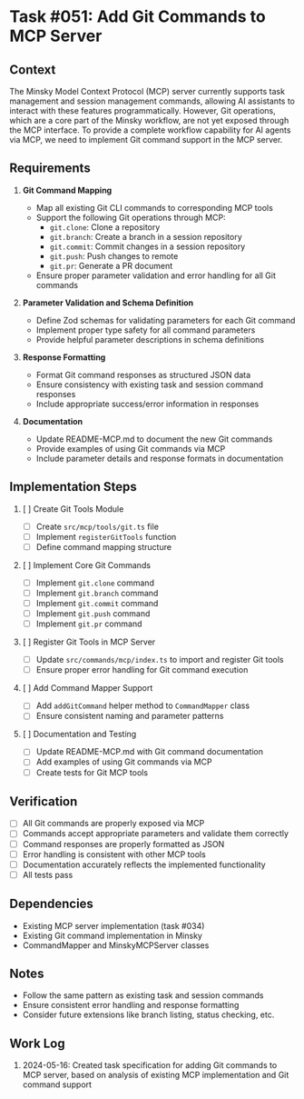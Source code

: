 # Task #051: Add Git Commands to MCP Server

## Context

The Minsky Model Context Protocol (MCP) server currently supports task management and session management commands, allowing AI assistants to interact with these features programmatically. However, Git operations, which are a core part of the Minsky workflow, are not yet exposed through the MCP interface. To provide a complete workflow capability for AI agents via MCP, we need to implement Git command support in the MCP server.

## Requirements

1. **Git Command Mapping**

   - Map all existing Git CLI commands to corresponding MCP tools
   - Support the following Git operations through MCP:
     - `git.clone`: Clone a repository
     - `git.branch`: Create a branch in a session repository
     - `git.commit`: Commit changes in a session repository
     - `git.push`: Push changes to remote
     - `git.pr`: Generate a PR document
   - Ensure proper parameter validation and error handling for all Git commands

2. **Parameter Validation and Schema Definition**

   - Define Zod schemas for validating parameters for each Git command
   - Implement proper type safety for all command parameters
   - Provide helpful parameter descriptions in schema definitions

3. **Response Formatting**

   - Format Git command responses as structured JSON data
   - Ensure consistency with existing task and session command responses
   - Include appropriate success/error information in responses

4. **Documentation**
   - Update README-MCP.md to document the new Git commands
   - Provide examples of using Git commands via MCP
   - Include parameter details and response formats in documentation

## Implementation Steps

1. [ ] Create Git Tools Module

   - [ ] Create `src/mcp/tools/git.ts` file
   - [ ] Implement `registerGitTools` function
   - [ ] Define command mapping structure

2. [ ] Implement Core Git Commands

   - [ ] Implement `git.clone` command
   - [ ] Implement `git.branch` command
   - [ ] Implement `git.commit` command
   - [ ] Implement `git.push` command
   - [ ] Implement `git.pr` command

3. [ ] Register Git Tools in MCP Server

   - [ ] Update `src/commands/mcp/index.ts` to import and register Git tools
   - [ ] Ensure proper error handling for Git command execution

4. [ ] Add Command Mapper Support

   - [ ] Add `addGitCommand` helper method to `CommandMapper` class
   - [ ] Ensure consistent naming and parameter patterns

5. [ ] Documentation and Testing
   - [ ] Update README-MCP.md with Git command documentation
   - [ ] Add examples of using Git commands via MCP
   - [ ] Create tests for Git MCP tools

## Verification

- [ ] All Git commands are properly exposed via MCP
- [ ] Commands accept appropriate parameters and validate them correctly
- [ ] Command responses are properly formatted as JSON
- [ ] Error handling is consistent with other MCP tools
- [ ] Documentation accurately reflects the implemented functionality
- [ ] All tests pass

## Dependencies

- Existing MCP server implementation (task #034)
- Existing Git command implementation in Minsky
- CommandMapper and MinskyMCPServer classes

## Notes

- Follow the same pattern as existing task and session commands
- Ensure consistent error handling and response formatting
- Consider future extensions like branch listing, status checking, etc.

## Work Log

1. 2024-05-16: Created task specification for adding Git commands to MCP server, based on analysis of existing MCP implementation and Git command support
